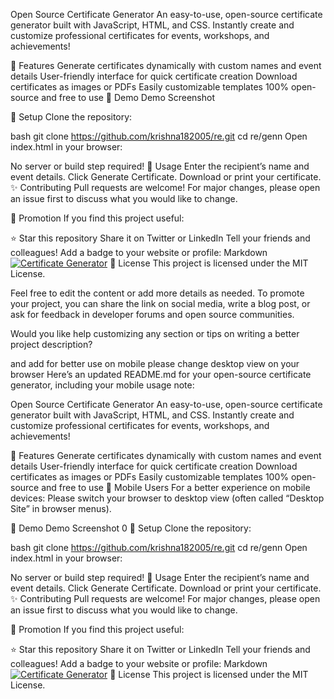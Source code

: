 Open Source Certificate Generator
An easy-to-use, open-source certificate generator built with JavaScript, HTML, and CSS. Instantly create and customize professional certificates for events, workshops, and achievements!

🚀 Features
Generate certificates dynamically with custom names and event details
User-friendly interface for quick certificate creation
Download certificates as images or PDFs
Easily customizable templates
100% open-source and free to use
📸 Demo
Demo Screenshot <!-- Add a real screenshot if available -->

🔧 Setup
Clone the repository:

bash
git clone https://github.com/krishna182005/re.git
cd re/genn
Open index.html in your browser:

No server or build step required!
📝 Usage
Enter the recipient’s name and event details.
Click Generate Certificate.
Download or print your certificate.
✨ Contributing
Pull requests are welcome! For major changes, please open an issue first to discuss what you would like to change.

📣 Promotion
If you find this project useful:

⭐ Star this repository
Share it on Twitter or LinkedIn
Tell your friends and colleagues!
Add a badge to your website or profile:
Markdown
[![Certificate Generator](https://img.shields.io/github/stars/krishna182005/re?style=social)](https://github.com/krishna182005/re)
📃 License
This project is licensed under the MIT License.

Feel free to edit the content or add more details as needed. To promote your project, you can share the link on social media, write a blog post, or ask for feedback in developer forums and open source communities.

Would you like help customizing any section or tips on writing a better project description?

and add for better use on mobile please change desktop view on your browser
Here’s an updated README.md for your open-source certificate generator, including your mobile usage note:

Open Source Certificate Generator
An easy-to-use, open-source certificate generator built with JavaScript, HTML, and CSS. Instantly create and customize professional certificates for events, workshops, and achievements!

🚀 Features
Generate certificates dynamically with custom names and event details
User-friendly interface for quick certificate creation
Download certificates as images or PDFs
Easily customizable templates
100% open-source and free to use
📱 Mobile Users
For a better experience on mobile devices:
Please switch your browser to desktop view (often called “Desktop Site” in browser menus).

📸 Demo
Demo Screenshot <!-- Add a real screenshot if available -->
0
🔧 Setup
Clone the repository:

bash
git clone https://github.com/krishna182005/re.git
cd re/genn
Open index.html in your browser:

No server or build step required!
📝 Usage
Enter the recipient’s name and event details.
Click Generate Certificate.
Download or print your certificate.
✨ Contributing
Pull requests are welcome! For major changes, please open an issue first to discuss what you would like to change.

📣 Promotion
If you find this project useful:

⭐ Star this repository
Share it on Twitter or LinkedIn
Tell your friends and colleagues!
Add a badge to your website or profile:
Markdown
[![Certificate Generator](https://img.shields.io/github/stars/krishna182005/re?style=social)](https://github.com/krishna182005/re)
📃 License
This project is licensed under the MIT License.
